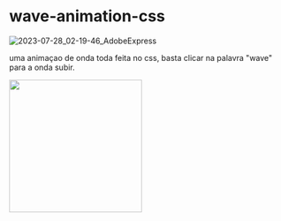 # wave-animation-css

<div display="flex" align-items="center" justify-content="center">
  
![2023-07-28_02-19-46_AdobeExpress](https://github.com/jamisu337/wave-animation-css/assets/101479828/fc7a0918-2c9a-47af-b33a-8c4bbf266edf)

uma animaçao de onda toda feita no css, basta clicar na palavra "wave" para a onda subir.

<img src="https://github.com/jamisu337/wave-animation-css/assets/101479828/45f35883-d602-489b-b883-124c34f7309a" alt="" width="240" height="240" overflow="hidden">
  
</div>



